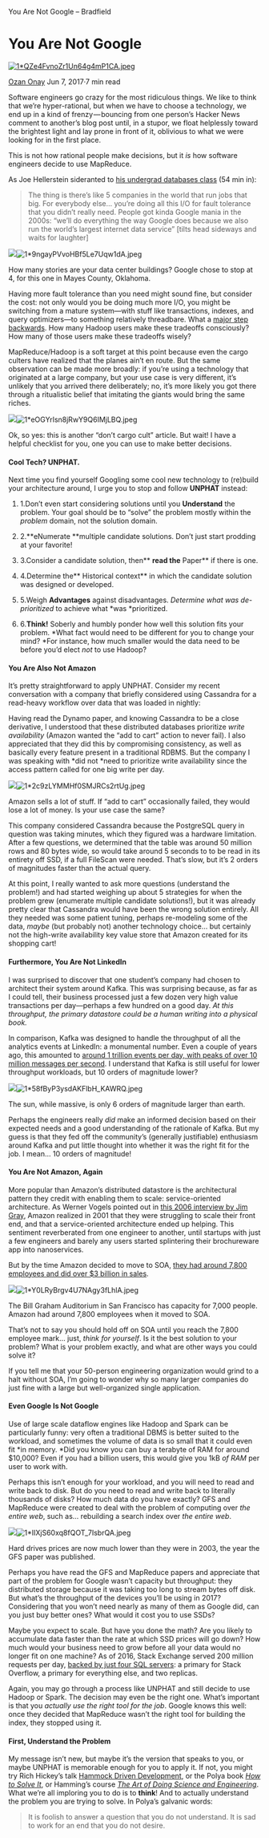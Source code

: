 You Are Not Google – Bradfield

# You Are Not Google

[![1*QZe4FvnoZr1Un64g4mP1CA.jpeg](../_resources/5b87635eb830fc71ddada3ff12d61514.jpg)](https://blog.bradfieldcs.com/@ozanonay?source=post_header_lockup)

[Ozan Onay](https://blog.bradfieldcs.com/@ozanonay)
Jun 7, 2017·7 min read

Software engineers go crazy for the most ridiculous things. We like to think that we’re hyper-rational, but when we have to choose a technology, we end up in a kind of frenzy — bouncing from one person’s Hacker News comment to another’s blog post until, in a stupor, we float helplessly toward the brightest light and lay prone in front of it, oblivious to what we were looking for in the first place.

This is not how rational people make decisions, but it *is* how software engineers decide to use MapReduce.

As Joe Hellerstein sideranted to [his undergrad databases class](https://archive.org/details/ucberkeley_webcast_NSKvCVFmk2E) (54 min in):

> The thing is there’s like 5 companies in the world that run jobs that big. For everybody else… you’re doing all this I/O for fault tolerance that you didn’t really need. People got kinda Google mania in the 2000s: “we’ll do everything the way Google does because we also run the world’s largest internet data service” [tilts head sideways and waits for laughter]

![](../_resources/e715b5b6cf831c90a6f9d98a78884aba.png)![1*9ngayPVvoHBf5Le7Uqw1dA.jpeg](../_resources/9f62c518ba154b7042c65101497ff421.jpg)

How many stories are your data center buildings? Google chose to stop at 4, for this one in Mayes County, Oklahoma.

Having more fault tolerance than you need might sound fine, but consider the cost: not only would you be doing much more I/O, you might be switching from a mature system—with stuff like transactions, indexes, and query optimizers—to something relatively threadbare. What a [major step backwards](https://homes.cs.washington.edu/~billhowe/mapreduce_a_major_step_backwards.html). How many Hadoop users make these tradeoffs consciously? How many of those users make these tradeoffs wisely?

MapReduce/Hadoop is a soft target at this point because even the cargo culters have realized that the planes ain’t en route. But the same observation can be made more broadly: if you’re using a technology that originated at a large company, but your use case is very different, it’s unlikely that you arrived there deliberately; no, it’s more likely you got there through a ritualistic belief that imitating the giants would bring the same riches.

![](../_resources/3137dd88be67d333130f5d97a3ef9c3e.png)![1*eOGYrIsn8jRwY9Q6IMjLBQ.jpeg](../_resources/1a3436ba4988e034ed3c4350db39f716.jpg)

Ok, so yes: this is another “don’t cargo cult” article. But wait! I have a helpful checklist for you, one you can use to make better decisions.

#### Cool Tech? UNPHAT.

Next time you find yourself Googling some cool new technology to (re)build your architecture around, I urge you to stop and follow **UNPHAT** instead:

1. 1.Don’t even start considering solutions until you **Understand** the problem. Your goal should be to “solve” the problem mostly within the *problem* domain, not the solution domain.

2. 2.**eNumerate **multiple candidate solutions. Don’t just start prodding at your favorite!

3. 3.Consider a candidate solution, then**  **read the** Paper** if there is one.

4. 4.Determine the** Historical context** in which the candidate solution was designed or developed.

5. 5.Weigh **Advantages** against disadvantages. *Determine what was de-prioritized* to achieve what *was *prioritized.

6. 6.**Think!** Soberly and humbly ponder how well this solution fits your problem. *What fact would need to be different for you to change your mind? *For instance, how much smaller would the data need to be before you’d elect *not* to use Hadoop?

#### You Are Also Not Amazon

It’s pretty straightforward to apply UNPHAT. Consider my recent conversation with a company that briefly considered using Cassandra for a read-heavy workflow over data that was loaded in nightly:

Having read the Dynamo paper, and knowing Cassandra to be a close derivative, I understood that these distributed databases prioritize *write availability* (Amazon wanted the “add to cart” action to never fail). I also appreciated that they did this by compromising consistency, as well as basically every feature present in a traditional RDBMS. But the company I was speaking with *did not *need to prioritize write availability since the access pattern called for one big write per day.

![](../_resources/44c4e7a0537ec6a0380d2092bf1b8d0d.png)![1*2c9zLYMMHf0SMJRCs2rtUg.jpeg](../_resources/121d82722c82ee5d335c67c0e1a77b93.jpg)

Amazon sells a lot of stuff. If “add to cart” occasionally failed, they would lose a lot of money. Is your use case the same?

This company considered Cassandra because the PostgreSQL query in question was taking minutes, which they figured was a hardware limitation. After a few questions, we determined that the table was around 50 million rows and 80 bytes wide, so would take around 5 seconds to to be read in its entirety off SSD, if a full FileScan were needed. That’s slow, but it’s 2 orders of magnitudes faster than the actual query.

At this point, I really wanted to ask more questions (understand the problem!) and had started weighing up about 5 strategies for when the problem grew (enumerate multiple candidate solutions!), but it was already pretty clear that Cassandra would have been the wrong solution entirely. All they needed was some patient tuning, perhaps re-modeling some of the data, *maybe* (but probably not) another technology choice… but certainly not the high-write availability key value store that Amazon created for its shopping cart!

#### Furthermore, You Are Not LinkedIn

I was surprised to discover that one student’s company had chosen to architect their system around Kafka. This was surprising because, as far as I could tell, their business processed just a few dozen very high value transactions per day—perhaps a few hundred on a good day. *At this throughput, the primary datastore could be a human writing into a physical book.*

In comparison, Kafka was designed to handle the throughput of all the analytics events at LinkedIn: a monumental number. Even a couple of years ago, this amounted to [around 1 trillion events per day, with peaks of over 10 million messages per second](https://engineering.linkedin.com/kafka/running-kafka-scale). I understand that Kafka is still useful for lower throughput workloads, but 10 orders of magnitude lower?

![](../_resources/c45bf5838fcb5bc5189434016015f10f.png)![1*58fByP3ysdAKFlbH_KAWRQ.jpeg](../_resources/8cfcab14654774ff33348af821a632fc.jpg)

The sun, while massive, is only 6 orders of magnitude larger than earth.

Perhaps the engineers really *did* make an informed decision based on their expected needs and a good understanding of the rationale of Kafka. But my guess is that they fed off the community’s (generally justifiable) enthusiasm around Kafka and put little thought into whether it was the right fit for the job. I mean… 10 orders of magnitude!

#### You Are Not Amazon, Again

More popular than Amazon’s distributed datastore is the architectural pattern they credit with enabling them to scale: service-oriented architecture. As Werner Vogels pointed out in [this 2006 interview by Jim Gray](https://queue.acm.org/detail.cfm?id=1142065), Amazon realized in 2001 that they were struggling to scale their front end, and that a service-oriented architecture ended up helping. This sentiment reverberated from one engineer to another, until startups with just a few engineers and barely any users started splintering their brochureware app into nanoservices.

But by the time Amazon decided to move to SOA, [they had around 7,800 employees and did over $3 billion in sales](http://media.corporate-ir.net/media_files/irol/97/97664/reports/2001annualreport.pdf).

![](../_resources/9426254b8c4e3e020b7a8a6d366a98a3.png)![1*Y0LRyBrgv4U7NAgy3fLhlA.jpeg](../_resources/e3cfa726aac2d5a7001295627f86f158.jpg)

The Bill Graham Auditorium in San Francisco has capacity for 7,000 people. Amazon had around 7,800 employees when it moved to SOA.

That’s not to say you should hold off on SOA until you reach the 7,800 employee mark… just, *think*  *for yourself*. Is it the best solution to your problem? What is your problem exactly, and what are other ways you could solve it?

If you tell me that your 50-person engineering organization would grind to a halt without SOA, I’m going to wonder why so many larger companies do just fine with a large but well-organized single application.

#### Even Google Is Not Google

Use of large scale dataflow engines like Hadoop and Spark can be particularly funny: very often a traditional DBMS is better suited to the workload, and sometimes the volume of data is so small that it could even fit *in memory. *Did you know you can buy a terabyte of RAM for around $10,000? Even if you had a billion users, this would give you 1kB *of RAM* per user to work with.

Perhaps this isn’t enough for your workload, and you will need to read and write back to disk. But do you need to read and write back to literally thousands of disks? How much data do you have exactly? GFS and MapReduce were created to deal with the problem of computing over *the entire web*, such as… rebuilding a search index over *the entire web*.

![](../_resources/b9350bb746c50b40df2d59b035857f5a.png)![1*IIXjS60xq8fQOT_7IsbrQA.jpeg](../_resources/abe2979e1a51ee2aed90a7df8bf8c1e6.jpg)

Hard drives prices are now much lower than they were in 2003, the year the GFS paper was published.

Perhaps you have read the GFS and MapReduce papers and appreciate that part of the problem for Google wasn’t capacity but throughput: they distributed storage because it was taking too long to stream bytes off disk. But what’s the throughput of the devices you’ll be using in 2017? Considering that you won’t need nearly as many of them as Google did, can you just buy better ones? What would it cost you to use SSDs?

Maybe you expect to scale. But have you done the math? Are you likely to accumulate data faster than the rate at which SSD prices will go down? How much would your business need to grow before all your data would no longer fit on one machine? As of 2016, Stack Exchange served 200 million requests per day, [backed by just four SQL servers](https://nickcraver.com/blog/2016/02/17/stack-overflow-the-architecture-2016-edition/): a primary for Stack Overflow, a primary for everything else, and two replicas.

Again, you may go through a process like UNPHAT and still decide to use Hadoop or Spark. The decision may even be the right one. What’s important is that you *actually use the right tool for the job*. Google knows this well: once they decided that MapReduce wasn’t the right tool for building the index, they stopped using it.

#### First, Understand the Problem

My message isn’t new, but maybe it’s the version that speaks to you, or maybe UNPHAT is memorable enough for you to apply it. If not, you might try Rich Hickey’s talk [Hammock Driven Development](https://www.youtube.com/watch?v=f84n5oFoZBc), or the Polya book [*How to Solve It*](https://www.amazon.com/How-Solve-Mathematical-Princeton-Science/dp/069111966X), or Hamming’s course [*The Art of Doing Science and Engineering*](https://www.youtube.com/playlist?list=PL2FF649D0C4407B30). What we’re all imploring you to do is to **think**! And to actually understand the problem you are trying to solve. In Polya’s galvanic words:

> It is foolish to answer a question that you do not understand. It is sad to work for an end that you do not desire.